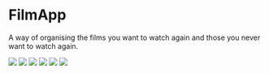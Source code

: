 # FilmApp
A way of organising the films you want to watch again and those you never want to watch again.

<img src="https://github.com/taraere/FilmApp/blob/master/screens/searchfilm.png">
<img src="https://github.com/taraere/FilmApp/blob/master/screens/searchusers.png">
<img src="https://github.com/taraere/FilmApp/blob/master/screens/sharingyourlist.png">
<img src="https://github.com/taraere/FilmApp/blob/master/screens/yourlist.png">
<img src="https://github.com/taraere/FilmApp/blob/master/screens/signin.png">
<img src="https://github.com/taraere/FilmApp/blob/master/screens/signup.png">
